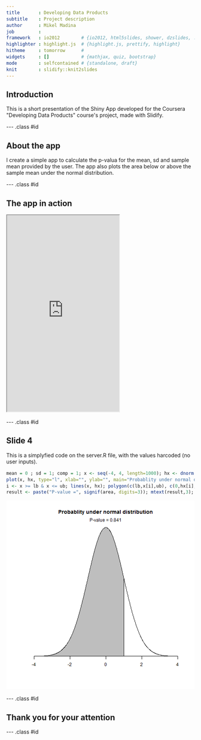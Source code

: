 ```yaml
---
title       : Developing Data Products
subtitle    : Project description
author      : Mikel Madina
job         : 
framework   : io2012        # {io2012, html5slides, shower, dzslides, ...}
highlighter : highlight.js  # {highlight.js, prettify, highlight}
hitheme     : tomorrow      # 
widgets     : []            # {mathjax, quiz, bootstrap}
mode        : selfcontained # {standalone, draft}
knit        : slidify::knit2slides
---
```


## Introduction

This is a short presentation of the Shiny App developed for the Coursera "Developing Data Products" course's project, made with Slidify.

--- .class #id 

## About the app

I create a simple app to calculate the p-valua for the mean, sd and sample mean provided by the user. The app also plots the area below or above the sample mean under the normal distribution.


--- .class #id 

## The app in action

<iframe style="height:525px" src="https://mikelmadina.shinyapps.io/shiny/"></iframe>


--- .class #id 

## Slide 4

This is a simplyfied code on the server.R file, with the values harcoded (no user inputs).


```r
mean = 0 ; sd = 1; comp = 1; x <- seq(-4, 4, length=1000); hx <- dnorm(x); lb = min(x) ; ub = 1 ;
plot(x, hx, type="l", xlab="", ylab="", main="Probablity under normal distribution", axes=F)
i <- x >= lb & x <= ub; lines(x, hx); polygon(c(lb,x[i],ub), c(0,hx[i],0), col="grey"); area <- pnorm(ub, 0, 1) - pnorm(lb, 0,1)
result <- paste("P-value =", signif(area, digits=3)); mtext(result,3); axis(1, pos=0) 
```

![plot of chunk unnamed-chunk-1](assets/fig/unnamed-chunk-1-1.png) 



--- .class #id 

## Thank you for your attention





--- .class #id 



